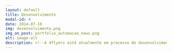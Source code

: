 ```yaml
---
layout: default
title: Desenvolvimento
modal-id: 4
date: 2014-07-18
img: desenvolvimento.png
img_on_post: portfolio_automacao_news.png
alt: image-alt
description: <!--A 4flyers está atualmente em processo de desenvolvimento de um novo produto. Em breve será possível automatizar suas lâmpadas de casa de uma maneira revolucionária! Sem reformas e com um preço bem abaixo valor de mercado, você terá o controle da iluminação de sua casa através de um smartphone. Poderá acender ou apagar todas as lâmpadas com apenas um simples toque e muito mais. Programar cenários de iluminação, horários de funcionamento de cada ponto de luz e triways virtuais são apenas algumas das vantagens de ter seu sistema de iluminação automatizado. Entre em contato para ser um dos primeiros a adquirir!-->
---
```

